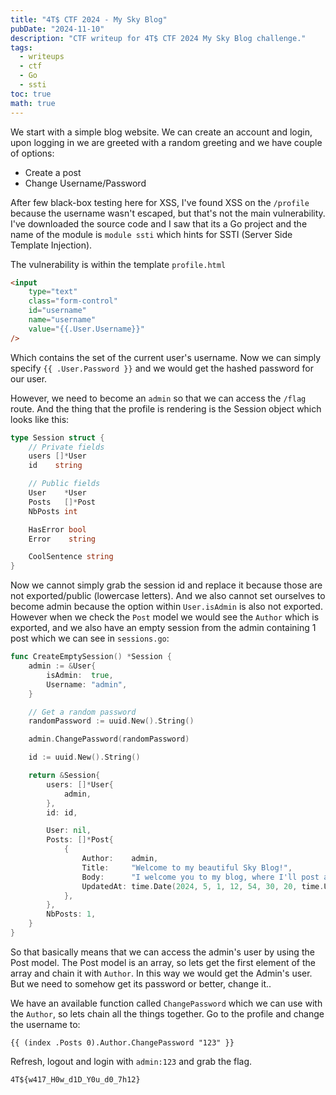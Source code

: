 ```yaml
---
title: "4T$ CTF 2024 - My Sky Blog"
pubDate: "2024-11-10"
description: "CTF writeup for 4T$ CTF 2024 My Sky Blog challenge."
tags:
  - writeups
  - ctf
  - Go
  - ssti 
toc: true
math: true
---
```


We start with a simple blog website. We can create an account and login, upon logging in we are greeted with a random greeting and we have couple of options:

- Create a post
- Change Username/Password

After few black-box testing here for XSS, I've found XSS on the `/profile` because the username wasn't escaped, but that's not the main vulnerability. I've downloaded the source code and I saw that its a Go project and the name of the module is `module ssti` which hints for SSTI (Server Side Template Injection). 

The vulnerability is within the template `profile.html`

```html
<input
	type="text"
	class="form-control"
	id="username"
	name="username"
	value="{{.User.Username}}"
/>
```

Which contains the set of the current user's username. Now we can simply specify `{{ .User.Password }}` and we would get the hashed password for our user.

However, we need to become an `admin` so that we can access the `/flag` route. And the thing that the profile is rendering is the Session object which looks like this:

```go
type Session struct {
	// Private fields
	users []*User
	id    string

	// Public fields
	User    *User
	Posts   []*Post
	NbPosts int

	HasError bool
	Error    string

	CoolSentence string
}
```

Now we cannot simply grab the session id and replace it because those are not exported/public (lowercase letters). And we also cannot set ourselves to become admin because the option within `User.isAdmin` is also not exported. However when we check the `Post` model we would see the `Author` which is exported, and we also have an empty session from the admin containing 1 post which we can see in `sessions.go`:

```go
func CreateEmptySession() *Session {
	admin := &User{
		isAdmin:  true,
		Username: "admin",
	}

	// Get a random password
	randomPassword := uuid.New().String()

	admin.ChangePassword(randomPassword)

	id := uuid.New().String()

	return &Session{
		users: []*User{
			admin,
		},
		id: id,

		User: nil,
		Posts: []*Post{
			{
				Author:    admin,
				Title:     "Welcome to my beautiful Sky Blog!",
				Body:      "I welcome you to my blog, where I'll post about my adventures in the sky !",
				UpdatedAt: time.Date(2024, 5, 1, 12, 54, 30, 20, time.UTC),
			},
		},
		NbPosts: 1,
	}
}
```

So that basically means that we can access the admin's user by using the Post model. The Post model is an array, so lets get the first element of the array and chain it with `Author`. In this way we would get the Admin's user. But we need to somehow get its password or better, change it.. 

We have an available function called `ChangePassword` which we can use with the `Author`, so lets chain all the things together. Go to the profile and change the username to:

```
{{ (index .Posts 0).Author.ChangePassword "123" }}
```

Refresh, logout and login with `admin:123` and grab the flag. 

```
4T${w417_H0w_d1D_Y0u_d0_7h12}
```

